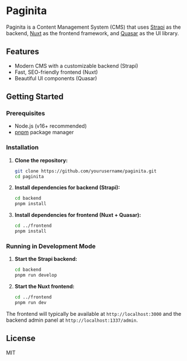# Paginita

Paginita is a Content Management System (CMS) that uses [Strapi](https://strapi.io/) as the backend, [Nuxt](https://nuxt.com/) as the frontend framework, and [Quasar](https://quasar.dev/) as the UI library.

## Features

- Modern CMS with a customizable backend (Strapi)
- Fast, SEO-friendly frontend (Nuxt)
- Beautiful UI components (Quasar)

## Getting Started

### Prerequisites

- Node.js (v16+ recommended)
- [pnpm](https://pnpm.io/) package manager

### Installation

1. **Clone the repository:**

   ```bash
   git clone https://github.com/yourusername/paginita.git
   cd paginita
   ```

2. **Install dependencies for backend (Strapi):**

   ```bash
   cd backend
   pnpm install
   ```

3. **Install dependencies for frontend (Nuxt + Quasar):**
   ```bash
   cd ../frontend
   pnpm install
   ```

### Running in Development Mode

1. **Start the Strapi backend:**

   ```bash
   cd backend
   pnpm run develop
   ```

2. **Start the Nuxt frontend:**
   ```bash
   cd ../frontend
   pnpm run dev
   ```

The frontend will typically be available at `http://localhost:3000` and the backend admin panel at `http://localhost:1337/admin`.

## License

MIT

